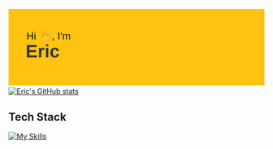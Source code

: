 [![MasterHead](header.png)](https://github.com/ericpastorm/ericpastorm)
[![Eric's GitHub stats](https://github-readme-stats.vercel.app/api?username=ericpastorm)](https://github.com/ericpastorm/ericpastorm)

## Tech Stack
[![My Skills](https://skillicons.dev/icons?i=js,html,css,py)](https://skillicons.dev)
<!--
**ericpastorm/ericpastorm** is a ✨ _special_ ✨ repository because its `README.md` (this file) appears on your GitHub profile.

Here are some ideas to get you started:

- 🔭 I’m currently working on ...
- 🌱 I’m currently learning ...
- 👯 I’m looking to collaborate on ...
- 🤔 I’m looking for help with ...
- 💬 Ask me about ...
- 📫 How to reach me: ...
- 😄 Pronouns: ...
- ⚡ Fun fact: ...
-->
